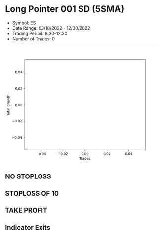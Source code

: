 # Long Pointer 001 SD (5SMA)
- Symbol: ES
- Date Range: 03/18/2022 - 12/30/2022
- Trading Period: 8:30-12:30
- Number of Trades: 0

![Plot](LongPointer001SDES(5SMA).png)
## NO STOPLOSS













## STOPLOSS OF 10













## TAKE PROFIT











## Indicator Exits
